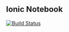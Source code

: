 ## Ionic Notebook

[![Build Status](https://travis-ci.com/ashinzekene/notebook.svg?token=NZ9bRAtxPTjYc4NsqPws&branch=master)](https://travis-ci.com/ashinzekene/notebook)